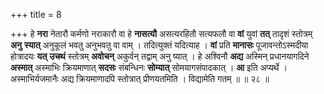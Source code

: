 +++
title = 8

+++
हे **नरा** नेतारौ कर्मणो नराकारौ वा हे **नासत्यौ** असत्यरहितौ सत्यफलौ वा **वां** युवां **तत्** तादृशं स्तोत्रम् **अनु** **स्यात्** अनुकूलं भवतु अनुभवतु वा वाम् । तदित्युक्तं यदित्याह । **वां** प्रति **मानासः** पूजावन्तोऽस्मदीया होत्रादयः **यत्** **उचथं** स्तोत्रम् **अवोचन्** अकुर्वन् तद्वाम् अनु ष्यात् । हे अश्विनौ **अद्य** अस्मिन् प्रधानयागदिने **अस्मात्** अस्माभिः क्रियमाणात् **सदसः** संबन्धिनः **सोम्यात्** सोमयागसंपादकात् । **आ** इति अप्यर्थे । अस्माभिर्यजमानैः अद्य क्रियमाणादपि स्तोत्रात् प्रीणयतमिति । विद्यामेति गतम् ॥ ॥ २८ ॥